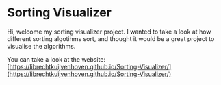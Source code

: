 # Sorting Visualizer

Hi, welcome my sorting visualizer project. I wanted to take a look at how different sorting algotihms sort, and thought it would be a great project to visualise the algorithms. 

You can take a look at the website: [https://librechtkuijvenhoven.github.io/Sorting-Visualizer/](https://librechtkuijvenhoven.github.io/Sorting-Visualizer/)
